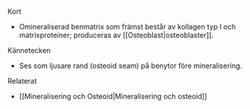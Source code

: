 Kort
- Omineraliserad benmatrix som främst består av kollagen typ I och matrixproteiner; produceras av [[Osteoblast|osteoblaster]].

Kännetecken
- Ses som ljusare rand (osteoid seam) på benytor före mineralisering.

Relaterat
- [[Mineralisering och Osteoid|Mineralisering och osteoid]]

